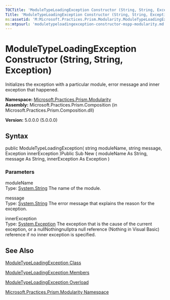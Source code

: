 ```yaml
---
TOCTitle: 'ModuleTypeLoadingException Constructor (String, String, Exception)'
Title: 'ModuleTypeLoadingException Constructor (String, String, Exception) (Microsoft.Practices.Prism.Modularity)'
ms:assetid: 'M:Microsoft.Practices.Prism.Modularity.ModuleTypeLoadingException.\#ctor(System.String,System.String,System.Exception)'
ms:mtpsurl: 'moduletypeloadingexception-constructor-mspp-modularity.md'
---
```


# ModuleTypeLoadingException Constructor (String, String, Exception)

Initializes the exception with a particular module, error message and inner exception that happened.

**Namespace:** [Microsoft.Practices.Prism.Modularity](https://msdn.microsoft.com/library/microsoft.practices.prism.modularity)
**Assembly:** Microsoft.Practices.Prism.Composition (in Microsoft.Practices.Prism.Composition.dll)

**Version:** 5.0.0.0 (5.0.0.0)

## Syntax
public ModuleTypeLoadingException( string moduleName, string message, Exception innerException )Public Sub New ( moduleName As String, message As String, innerException As Exception )

### Parameters

moduleName  
Type: [System.String](http://msdn.microsoft.com/en-us/library/s1wwdcbf)
The name of the module.

message  
Type: [System.String](http://msdn.microsoft.com/en-us/library/s1wwdcbf)
The error message that explains the reason for the exception.

innerException  
Type: [System.Exception](http://msdn.microsoft.com/en-us/library/c18k6c59)
The exception that is the cause of the current exception, or a nullNothingnullptra null reference (Nothing in Visual Basic) reference if no inner exception is specified.

## See Also
[ModuleTypeLoadingException Class](https://msdn.microsoft.com/library/microsoft.practices.prism.modularity.moduletypeloadingexception)

[ModuleTypeLoadingException Members](https://msdn.microsoft.com/allmembers.t:microsoft.practices.prism.modularity.moduletypeloadingexception)

[ModuleTypeLoadingException Overload](https://msdn.microsoft.com/overload:microsoft.practices.prism.modularity.moduletypeloadingexception.)

[Microsoft.Practices.Prism.Modularity Namespace](https://msdn.microsoft.com/library/microsoft.practices.prism.modularity)

